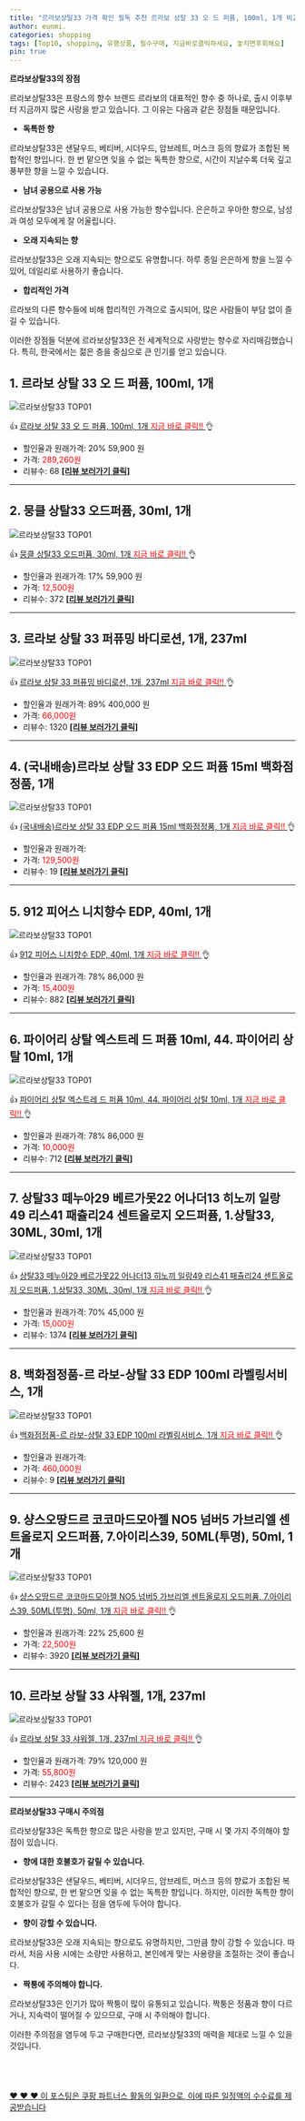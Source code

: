 ```yaml
---
title: "르라보상탈33 가격 확인 필독 추천 르라보 상탈 33 오 드 퍼퓸, 100ml, 1개 비교 장점 구매가이드"
author: eunmi.
categories: shopping
tags: [Top10, shopping, 유행상품, 필수구매, 지금바로클릭하세요, 놓치면후회해요]
pin: true
---
```

**르라보상탈33의 장점**

르라보상탈33은 프랑스의 향수 브랜드 르라보의 대표적인 향수 중 하나로, 출시 이후부터 지금까지 많은 사랑을 받고 있습니다. 그 이유는 다음과 같은 장점들 때문입니다.

* **독특한 향**

르라보상탈33은 샌달우드, 베티버, 시더우드, 암브레트, 머스크 등의 향료가 조합된 복합적인 향입니다. 한 번 맡으면 잊을 수 없는 독특한 향으로, 시간이 지날수록 더욱 깊고 풍부한 향을 느낄 수 있습니다.

* **남녀 공용으로 사용 가능**

르라보상탈33은 남녀 공용으로 사용 가능한 향수입니다. 은은하고 우아한 향으로, 남성과 여성 모두에게 잘 어울립니다.

* **오래 지속되는 향**

르라보상탈33은 오래 지속되는 향으로도 유명합니다. 하루 종일 은은하게 향을 느낄 수 있어, 데일리로 사용하기 좋습니다.

* **합리적인 가격**

르라보의 다른 향수들에 비해 합리적인 가격으로 출시되어, 많은 사람들이 부담 없이 즐길 수 있습니다.

이러한 장점들 덕분에 르라보상탈33은 전 세계적으로 사랑받는 향수로 자리매김했습니다. 특히, 한국에서는 젊은 층을 중심으로 큰 인기를 얻고 있습니다.

   

## 1. 르라보 상탈 33 오 드 퍼퓸, 100ml, 1개

![르라보상탈33 TOP01](https://thumbnail6.coupangcdn.com/thumbnails/remote/230x230ex/image/vendor_inventory/ca34/f82413402e9a8e1e11fde9142227d09a66f7faca11c10647b7ce1ccc320e.png)


👍 [르라보 상탈 33 오 드 퍼퓸, 100ml, 1개 <font color=red> 지금 바로 클릭!! </font> ](https://link.coupang.com/re/AFFSDP?lptag=AF3617701&subid=GithubCoopas&pageKey=6717881655&traceid=V0-153&itemId=15617369085&vendorItemId=82835192949) 👌 


- 할인율과 원래가격: 20%  59,900   원
- 가격: <span style='color:red'>289,260원</span>
- 리뷰수: 68  [**[리뷰 보러가기 클릭]**](https://link.coupang.com/re/AFFSDP?lptag=AF3617701&subid=GithubCoopas&pageKey=6717881655&traceid=V0-153&itemId=15617369085&vendorItemId=82835192949)

---


   

## 2. 뭉클 상탈33 오드퍼퓸, 30ml, 1개

![르라보상탈33 TOP01](https://thumbnail9.coupangcdn.com/thumbnails/remote/230x230ex/image/retail/images/7814143172108424-2f7580af-3faa-4e31-b87f-eb36de7f2764.jpg)


👍 [뭉클 상탈33 오드퍼퓸, 30ml, 1개 <font color=red> 지금 바로 클릭!! </font> ](https://link.coupang.com/re/AFFSDP?lptag=AF3617701&subid=GithubCoopas&pageKey=6746247593&traceid=V0-153&itemId=15763035429&vendorItemId=82626625705) 👌 


- 할인율과 원래가격: 17%  59,900   원
- 가격: <span style='color:red'>12,500원</span>
- 리뷰수: 372  [**[리뷰 보러가기 클릭]**](https://link.coupang.com/re/AFFSDP?lptag=AF3617701&subid=GithubCoopas&pageKey=6746247593&traceid=V0-153&itemId=15763035429&vendorItemId=82626625705)

---


   

## 3. 르라보 상탈 33 퍼퓨밍 바디로션, 1개, 237ml

![르라보상탈33 TOP01](https://thumbnail9.coupangcdn.com/thumbnails/remote/230x230ex/image/vendor_inventory/290e/eb58eec9cddc487dd2a64ac6f3fcffd0e473af0eaa84032eb2ef090cd210.jpg)


👍 [르라보 상탈 33 퍼퓨밍 바디로션, 1개, 237ml <font color=red> 지금 바로 클릭!! </font> ](https://link.coupang.com/re/AFFSDP?lptag=AF3617701&subid=GithubCoopas&pageKey=6516845473&traceid=V0-153&itemId=14419876623&vendorItemId=81663745363) 👌 


- 할인율과 원래가격: 89%  400,000   원
- 가격: <span style='color:red'>66,000원</span>
- 리뷰수: 1320  [**[리뷰 보러가기 클릭]**](https://link.coupang.com/re/AFFSDP?lptag=AF3617701&subid=GithubCoopas&pageKey=6516845473&traceid=V0-153&itemId=14419876623&vendorItemId=81663745363)

---


   

## 4. (국내배송)르라보 상탈 33 EDP 오드 퍼퓸 15ml 백화점정품, 1개

![르라보상탈33 TOP01](https://thumbnail8.coupangcdn.com/thumbnails/remote/230x230ex/image/vendor_inventory/1901/36e8c57be2495c11f7d55484bcfc9fca862a2f477c2f57e876f53d557018.jpg)


👍 [(국내배송)르라보 상탈 33 EDP 오드 퍼퓸 15ml 백화점정품, 1개 <font color=red> 지금 바로 클릭!! </font> ](https://link.coupang.com/re/AFFSDP?lptag=AF3617701&subid=GithubCoopas&pageKey=7338722392&traceid=V0-153&itemId=18856974371&vendorItemId=86125057498) 👌 


- 할인율과 원래가격: 
- 가격: <span style='color:red'>129,500원</span>
- 리뷰수: 19  [**[리뷰 보러가기 클릭]**](https://link.coupang.com/re/AFFSDP?lptag=AF3617701&subid=GithubCoopas&pageKey=7338722392&traceid=V0-153&itemId=18856974371&vendorItemId=86125057498)

---


   

## 5. 912 피어스 니치향수 EDP, 40ml, 1개

![르라보상탈33 TOP01](https://thumbnail6.coupangcdn.com/thumbnails/remote/230x230ex/image/retail/images/13432115709575386-161fdb3d-59ac-4c7f-ab8a-8197f029a88d.jpg)


👍 [912 피어스 니치향수 EDP, 40ml, 1개 <font color=red> 지금 바로 클릭!! </font> ](https://link.coupang.com/re/AFFSDP?lptag=AF3617701&subid=GithubCoopas&pageKey=6075361671&traceid=V0-153&itemId=11235535417&vendorItemId=79252212816) 👌 


- 할인율과 원래가격: 78%  86,000   원
- 가격: <span style='color:red'>15,400원</span>
- 리뷰수: 882  [**[리뷰 보러가기 클릭]**](https://link.coupang.com/re/AFFSDP?lptag=AF3617701&subid=GithubCoopas&pageKey=6075361671&traceid=V0-153&itemId=11235535417&vendorItemId=79252212816)

---


   

## 6. 파이어리 상탈 엑스트레 드 퍼퓸 10ml, 44. 파이어리 상탈 10ml, 1개

![르라보상탈33 TOP01](https://thumbnail10.coupangcdn.com/thumbnails/remote/230x230ex/image/vendor_inventory/d975/59cd143fbb783725d685d31bbd885a98840d34f529447484a0a07ad362be.png)


👍 [파이어리 상탈 엑스트레 드 퍼퓸 10ml, 44. 파이어리 상탈 10ml, 1개 <font color=red> 지금 바로 클릭!! </font> ](https://link.coupang.com/re/AFFSDP?lptag=AF3617701&subid=GithubCoopas&pageKey=7612290564&traceid=V0-153&itemId=20163842017&vendorItemId=80343871222) 👌 


- 할인율과 원래가격: 78%  86,000   원
- 가격: <span style='color:red'>10,000원</span>
- 리뷰수: 712  [**[리뷰 보러가기 클릭]**](https://link.coupang.com/re/AFFSDP?lptag=AF3617701&subid=GithubCoopas&pageKey=7612290564&traceid=V0-153&itemId=20163842017&vendorItemId=80343871222)

---


   

## 7. 상탈33 떼누아29 베르가못22 어나더13 히노끼 일랑49 리스41 패츌리24 센트올로지 오드퍼퓸, 1.상탈33, 30ML, 30ml, 1개

![르라보상탈33 TOP01](https://thumbnail6.coupangcdn.com/thumbnails/remote/230x230ex/image/vendor_inventory/fd52/4da13c04045bf20ca12d16be806fde4ecb1eed13d0b33cb34df19dd26d2b.jpg)


👍 [상탈33 떼누아29 베르가못22 어나더13 히노끼 일랑49 리스41 패츌리24 센트올로지 오드퍼퓸, 1.상탈33, 30ML, 30ml, 1개 <font color=red> 지금 바로 클릭!! </font> ](https://link.coupang.com/re/AFFSDP?lptag=AF3617701&subid=GithubCoopas&pageKey=6324731467&traceid=V0-153&itemId=13199724487&vendorItemId=80458233359) 👌 


- 할인율과 원래가격: 70%  45,000   원
- 가격: <span style='color:red'>15,000원</span>
- 리뷰수: 1374  [**[리뷰 보러가기 클릭]**](https://link.coupang.com/re/AFFSDP?lptag=AF3617701&subid=GithubCoopas&pageKey=6324731467&traceid=V0-153&itemId=13199724487&vendorItemId=80458233359)

---


   

## 8. 백화점정품-르 라보-상탈 33 EDP 100ml 라벨링서비스, 1개

![르라보상탈33 TOP01](https://thumbnail9.coupangcdn.com/thumbnails/remote/230x230ex/image/vendor_inventory/9ee4/1fa0328d230c97e8371576787602f842c8eef1bf3bdd7dfc4089c7b43117.jpg)


👍 [백화점정품-르 라보-상탈 33 EDP 100ml 라벨링서비스, 1개 <font color=red> 지금 바로 클릭!! </font> ](https://link.coupang.com/re/AFFSDP?lptag=AF3617701&subid=GithubCoopas&pageKey=7338722392&traceid=V0-153&itemId=17603857091&vendorItemId=82653511762) 👌 


- 할인율과 원래가격: 
- 가격: <span style='color:red'>460,000원</span>
- 리뷰수: 9  [**[리뷰 보러가기 클릭]**](https://link.coupang.com/re/AFFSDP?lptag=AF3617701&subid=GithubCoopas&pageKey=7338722392&traceid=V0-153&itemId=17603857091&vendorItemId=82653511762)

---


   

## 9. 샹스오땅드르 코코마드모아젤 NO5 넘버5 가브리엘 센트올로지 오드퍼퓸, 7.아이리스39, 50ML(투명), 50ml, 1개

![르라보상탈33 TOP01](https://thumbnail6.coupangcdn.com/thumbnails/remote/230x230ex/image/vendor_inventory/0b90/5106f815d312bc09f8e1837aade03b9569743eae8606d2a5783bf1601814.jpg)


👍 [샹스오땅드르 코코마드모아젤 NO5 넘버5 가브리엘 센트올로지 오드퍼퓸, 7.아이리스39, 50ML(투명), 50ml, 1개 <font color=red> 지금 바로 클릭!! </font> ](https://link.coupang.com/re/AFFSDP?lptag=AF3617701&subid=GithubCoopas&pageKey=6324731467&traceid=V0-153&itemId=13199724495&vendorItemId=80458233394) 👌 


- 할인율과 원래가격: 22%  25,600   원
- 가격: <span style='color:red'>22,500원</span>
- 리뷰수: 3920  [**[리뷰 보러가기 클릭]**](https://link.coupang.com/re/AFFSDP?lptag=AF3617701&subid=GithubCoopas&pageKey=6324731467&traceid=V0-153&itemId=13199724495&vendorItemId=80458233394)

---


   

## 10. 르라보 상탈 33 샤워젤, 1개, 237ml

![르라보상탈33 TOP01](https://thumbnail8.coupangcdn.com/thumbnails/remote/230x230ex/image/vendor_inventory/065e/109bb9d929b779b86458a3a6baf4d3b1cbf009e8f24afc81633262ea9f3b.jpg)


👍 [르라보 상탈 33 샤워젤, 1개, 237ml <font color=red> 지금 바로 클릭!! </font> ](https://link.coupang.com/re/AFFSDP?lptag=AF3617701&subid=GithubCoopas&pageKey=7077301872&traceid=V0-153&itemId=17594768850&vendorItemId=84761146617) 👌 


- 할인율과 원래가격: 79%  120,000   원
- 가격: <span style='color:red'>55,800원</span>
- 리뷰수: 2423  [**[리뷰 보러가기 클릭]**](https://link.coupang.com/re/AFFSDP?lptag=AF3617701&subid=GithubCoopas&pageKey=7077301872&traceid=V0-153&itemId=17594768850&vendorItemId=84761146617)

---
**르라보상탈33 구매시 주의점**

르라보상탈33은 독특한 향으로 많은 사랑을 받고 있지만, 구매 시 몇 가지 주의해야 할 점이 있습니다.

* **향에 대한 호불호가 갈릴 수 있습니다.**

르라보상탈33은 샌달우드, 베티버, 시더우드, 암브레트, 머스크 등의 향료가 조합된 복합적인 향으로, 한 번 맡으면 잊을 수 없는 독특한 향입니다. 하지만, 이러한 독특한 향이 호불호가 갈릴 수 있다는 점을 염두에 두어야 합니다.

* **향이 강할 수 있습니다.**

르라보상탈33은 오래 지속되는 향으로도 유명하지만, 그만큼 향이 강할 수 있습니다. 따라서, 처음 사용 시에는 소량만 사용하고, 본인에게 맞는 사용량을 조절하는 것이 좋습니다.

* **짝퉁에 주의해야 합니다.**

르라보상탈33은 인기가 많아 짝퉁이 많이 유통되고 있습니다. 짝퉁은 정품과 향이 다르거나, 지속력이 떨어질 수 있으므로, 구매 시 주의해야 합니다.

이러한 주의점을 염두에 두고 구매한다면, 르라보상탈33의 매력을 제대로 느낄 수 있을 것입니다.<br><br><br><br><br> [ ❤ ❤ ❤ 이 포스팅은 쿠팡 파트너스 활동의 일환으로, 이에 따른 일정액의 수수료를 제공받습니다](https://link.coupang.com/a/bcEFyh)